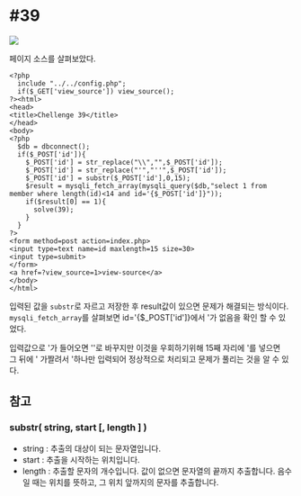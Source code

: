#39
=
![](https://postfiles.pstatic.net/MjAxOTExMjJfMzQg/MDAxNTc0NDA0MzgwOTA4.uQrU55yDfcJ8Df3VEc6UCzeDjID7uP0h3tdWIjaMDmcg.rsRFcFXa-orMhn7FKo7r-TDlewKdEdEn6lxq33emKZEg.JPEG.rlaeoghks823/K-014.jpg?type=w773)

페이지 소스를 살펴보았다.

```
<?php
  include "../../config.php";
  if($_GET['view_source']) view_source();
?><html>
<head>
<title>Chellenge 39</title>
</head>
<body>
<?php
  $db = dbconnect();
  if($_POST['id']){
    $_POST['id'] = str_replace("\\","",$_POST['id']);
    $_POST['id'] = str_replace("'","''",$_POST['id']);
    $_POST['id'] = substr($_POST['id'],0,15);
    $result = mysqli_fetch_array(mysqli_query($db,"select 1 from member where length(id)<14 and id='{$_POST['id']}"));
    if($result[0] == 1){
      solve(39);
    }
  }
?>
<form method=post action=index.php>
<input type=text name=id maxlength=15 size=30>
<input type=submit>
</form>
<a href=?view_source=1>view-source</a>
</body>
</html>

```

입력된 값을 `substr`로 자르고 저장한 후 result값이 있으면 문제가 해결되는 방식이다.  
`mysqli_fetch_array`를 살펴보면 id='{$_POST['id']}에서 '가 없음을 확인 할 수 있었다.  

입력값으로 '가 들어오면 ''로 바꾸지만 이것을 우회하기위해 15째 자리에 '를 넣으면  
그 뒤에 ' 가짤려서 '하나만 입력되어 정상적으로 처리되고 문제가 풀리는 것을 알 수 있다.  

## 참고 

### substr( string, start [, length ] )
+ string : 추출의 대상이 되는 문자열입니다.  
+ start : 추출을 시작하는 위치입니다.  
+ length : 추출할 문자의 개수입니다. 값이 없으면 문자열의 끝까지 추출합니다. 음수일 때는 위치를 뜻하고, 그 위치 앞까지의 문자를 추출합니다.


